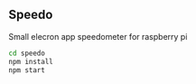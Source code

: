 ## Speedo
Small elecron app speedometer for raspberry pi

```bash
cd speedo
npm install 
npm start
```
